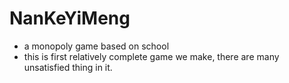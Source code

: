 # NanKeYiMeng
- a monopoly game based on school
- this is first relatively complete game we make, there are many unsatisfied thing in it.
